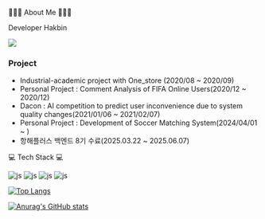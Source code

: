 
👩🏻‍💻 About Me 👩🏻‍💻

Developer Hakbin

<a href="https://hhpluscertificateofcompletion.oopy.io/">
  <img src="https://static.spartacodingclub.kr/hanghae99/plus/completion/badge_purple.svg" />
</a>

### Project
- Industrial-academic project with One_store (2020/08 ~ 2020/09)
- Personal Project : Comment Analysis of FIFA Online Users(2020/12 ~ 2020/12)
- Dacon : AI competition to predict user inconvenience due to system quality changes(2021/01/06 ~ 2021/02/07)
- Personal Project : Development of Soccer Matching System(2024/04/01 ~ )
- 항해플러스 백엔드 8기 수료(2025.03.22 ~ 2025.06.07)


💻 Tech Stack 💻

![js](https://img.shields.io/badge/Python-3776AB?style=for-the-badge&logo=python&logoColor=white)
![js](https://img.shields.io/badge/Java-ED8B00?style=for-the-badge&logo=openjdk&logoColor=white)
![js](https://img.shields.io/badge/PostgreSQL-316192?style=for-the-badge&logo=postgresql&logoColor=white)
![js](https://img.shields.io/badge/Spring-6DB33F?style=for-the-badge&logo=spring&logoColor=white)





[![Top Langs](https://github-readme-stats.vercel.app/api/top-langs/?username=gkrqls7633)](https://github.com/anuraghazra/github-readme-stats)

[![Anurag's GitHub stats](https://github-readme-stats.vercel.app/api?username=gkrqls7633)](https://github.com/anuraghazra/github-readme-stats)



<!--
**gkrqls7633/gkrqls7633** is a ✨ _special_ ✨ repository because its `README.md` (this file) appears on your GitHub profile.

Here are some ideas to get you started:

- 🔭 I’m currently working on ...
- 🌱 I’m currently learning ...
- 👯 I’m looking to collaborate on ...
- 🤔 I’m looking for help with ...
- 💬 Ask me about ...
- 📫 How to reach me: ...
- 😄 Pronouns: ...
- ⚡ Fun fact: ...
-->
